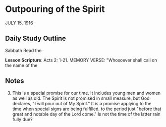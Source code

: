 # Outpouring of the Spirit
JULY 15, 1916

## Daily Study Outline

Sabbath Read the

**Lesson Scripture**: Acts 2: 1-21. MEMORY VERSE: "Whosoever shall call on the name of the

## Notes

3. This is a special promise for our time. It includes young men and women as well as old. The Spirit is not promised in small measure, but God declares, "I will pour out of My Spirit." It is a promise applying to the time when special signs are being fulfilled, to the period just "before that great and notable day of the Lord come." Is not the time of the latter rain fully due?
